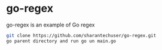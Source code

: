 # go-regex
go-regex is an example of Go regex




```bash
git clone https://github.com/sharantechuser/go-regex.git
go parent directory and run go un main.go
```